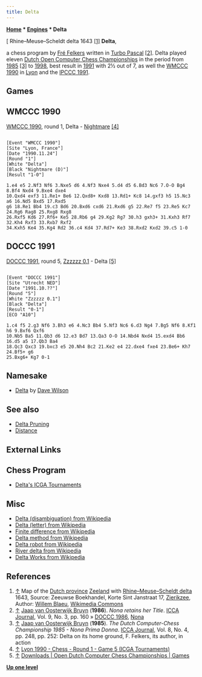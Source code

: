 ```yaml
---
title: Delta
---
```

**[Home](Home "Home") * [Engines](Engines "Engines") * Delta**

\[ Rhine–Meuse–Scheldt delta 1643 <a id="cite-note-1" href="#cite-ref-1">[1]</a>
**Delta**,

a chess program by [Fré Felkers](Fr%C3%A9_Felkers "Fré Felkers") written in [Turbo Pascal](Pascal#TurboPascal "Pascal") <a id="cite-note-2" href="#cite-ref-2">[2]</a>. Delta played eleven [Dutch Open Computer Chess Championships](Dutch_Open_Computer_Chess_Championship "Dutch Open Computer Chess Championship") in the period from [1985](DOCCC_1985 "DOCCC 1985") <a id="cite-note-3" href="#cite-ref-3">[3]</a> to [1998](DOCCC_1998 "DOCCC 1998"), best result in [1991](DOCCC_1991 "DOCCC 1991") with 2½ out of 7, as well the [WMCCC 1990](WMCCC_1990 "WMCCC 1990") in [Lyon](https://en.wikipedia.org/wiki/Lyon) and the [IPCCC 1991](IPCCC_1991 "IPCCC 1991").

## Games

## WMCCC 1990

[WMCCC 1990](WMCCC_1990 "WMCCC 1990"), round 1, Delta - [Nightmare](Nightmare_GER "Nightmare GER") <a id="cite-note-4" href="#cite-ref-4">[4]</a>

```

[Event "WMCCC 1990"]
[Site "Lyon, France"]
[Date "1990.11.24"]
[Round "1"]
[White "Delta"]
[Black "Nightmare (D)"]
[Result "1-0"]

1.e4 e5 2.Nf3 Nf6 3.Nxe5 d6 4.Nf3 Nxe4 5.d4 d5 6.Bd3 Nc6 7.O-O Bg4 8.Bf4 Nxd4 9.Bxe4 dxe4 
10.Qxd4 exf3 11.Re1+ Be6 12.Qxd8+ Kxd8 13.Rd1+ Kc8 14.gxf3 h5 15.Nc3 a6 16.Nd5 Bxd5 17.Rxd5 
g6 18.Re1 Bb4 19.c3 Bd6 20.Bxd6 cxd6 21.Rxd6 g5 22.Re7 f5 23.Re5 Kc7 24.Rg6 Rag8 25.Rxg8 Rxg8 
26.Rxf5 Kd6 27.Rf6+ Ke5 28.Rb6 g4 29.Kg2 Rg7 30.h3 gxh3+ 31.Kxh3 Rf7 32.Kh4 Rxf3 33.Rxb7 Rxf2 
34.Kxh5 Ke4 35.Kg4 Rd2 36.c4 Kd4 37.Rd7+ Ke3 38.Rxd2 Kxd2 39.c5 1-0

```

## DOCCC 1991

[DOCCC 1991](DOCCC_1991 "DOCCC 1991"), round 5, [Zzzzzz 0.1](Zzzzzz "Zzzzzz") - Delta <a id="cite-note-5" href="#cite-ref-5">[5]</a>

```

[Event "DOCCC 1991"]
[Site "Utrecht NED"]
[Date "1991.10.??"]
[Round "5"]
[White "Zzzzzz 0.1"]
[Black "Delta"]
[Result "0-1"]
[ECO "A10"]

1.c4 f5 2.g3 Nf6 3.Bh3 e6 4.Nc3 Bb4 5.Nf3 Nc6 6.d3 Ng4 7.Bg5 Nf6 8.Kf1 h6 9.Bxf6 Qxf6 
10.Nb5 Ba5 11.Qb3 d6 12.e3 Bd7 13.Qa3 O-O 14.Nbd4 Nxd4 15.exd4 Bb6 16.d5 a5 17.Qb3 Ba4 
18.Qc3 Qxc3 19.bxc3 e5 20.Nh4 Bc2 21.Ke2 e4 22.dxe4 fxe4 23.Be6+ Kh7 24.Bf5+ g6 
25.Bxg6+ Kg7 0-1

```

## Namesake

- [Delta](</Delta_(GB)> "Delta (GB)") by [Dave Wilson](Dave_Wilson "Dave Wilson")

## See also

- [Delta Pruning](Delta_Pruning "Delta Pruning")
- [Distance](Distance "Distance")

## External Links

## Chess Program

- [Delta's ICGA Tournaments](https://www.game-ai-forum.org/icga-tournaments/program.php?id=345)

## Misc

- [Delta (disambiguation) from Wikipedia](https://en.wikipedia.org/wiki/Delta)
- [Delta (letter) from Wikipedia](https://en.wikipedia.org/wiki/Delta_%28letter%29)
- [Finite difference from Wikipedia](https://en.wikipedia.org/wiki/Finite_difference)
- [Delta method from Wikipedia](https://en.wikipedia.org/wiki/Delta_method)
- [Delta robot from Wikipedia](https://en.wikipedia.org/wiki/Delta_robot)
- [River delta from Wikipedia](https://en.wikipedia.org/wiki/River_delta)
- [Delta Works from Wikipedia](https://en.wikipedia.org/wiki/Delta_Works)

## References

1. <a id="cite-ref-1" href="#cite-note-1">↑</a> Map of the [Dutch province](https://en.wikipedia.org/wiki/Provinces_of_the_Netherlands) [Zeeland](https://en.wikipedia.org/wiki/Zeeland) with [Rhine–Meuse–Scheldt delta](https://en.wikipedia.org/wiki/Rhine%E2%80%93Meuse%E2%80%93Scheldt_delta) 1643, Source: Zeeuwse Boekhandel, Korte Sint Janstraat 17, [Zierikzee](https://en.wikipedia.org/wiki/Zierikzee), Author: [Willem Blaeu](https://en.wikipedia.org/wiki/Willem_Blaeu), [Wikimedia Commons](https://en.wikipedia.org/wiki/Wikimedia_Commons)
1. <a id="cite-ref-2" href="#cite-note-2">↑</a> [Jaap van Oosterwijk Bruyn](Jaap_van_Oosterwijk_Bruyn "Jaap van Oosterwijk Bruyn") (**1986**). *Nona retains her Title*. [ICCA Journal](ICGA_Journal "ICGA Journal"), Vol. 9, No. 3, pp. 160 » [DOCCC 1986](DOCCC_1986 "DOCCC 1986"), [Nona](Nona "Nona")
1. <a id="cite-ref-3" href="#cite-note-3">↑</a> [Jaap van Oosterwijk Bruyn](Jaap_van_Oosterwijk_Bruyn "Jaap van Oosterwijk Bruyn") (**1985**). *The Dutch Computer-Chess Championship 1985 - Nona Prima Donna*. [ICCA Journal](ICGA_Journal "ICGA Journal"), Vol. 8, No. 4, pp. 248, pp. 252: Delta on its home ground, F. Felkers, its author, in action
1. <a id="cite-ref-4" href="#cite-note-4">↑</a> [Lyon 1990 - Chess - Round 1 - Game 5 (ICGA Tournaments)](https://www.game-ai-forum.org/icga-tournaments/round.php?tournament=60&round=1&id=5)
1. <a id="cite-ref-5" href="#cite-note-5">↑</a> [Downloads | Open Dutch Computer Chess Championships | Games](http://www.csvn.nl/index.php?option=com_docman&task=cat_view&gid=37&Itemid=26&lang=en&limitstart=20)

**[Up one level](Engines "Engines")**

